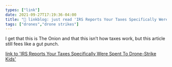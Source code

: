 ```yaml
---
types: ["link"]
date: 2021-09-27T17:19:36-04:00
title: "🔗 linkblog: just read 'IRS Reports Your Taxes Specifically Were Spent To Drone-Strike Kids'"
tags: ["drones","drone strikes"]
---
```

I get that this is The Onion and that this isn’t how taxes work, but this article still fees like a gut punch.
 
[link to 'IRS Reports Your Taxes Specifically Were Spent To Drone-Strike Kids'](https://www.theonion.com/irs-reports-your-taxes-specifically-were-spent-to-drone-1847752908)
